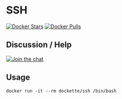 # SSH

[![Docker Stars](https://img.shields.io/docker/stars/dockette/ssh.svg?style=flat)](https://hub.docker.com/r/dockette/ssh/)
[![Docker Pulls](https://img.shields.io/docker/pulls/dockette/ssh.svg?style=flat)](https://hub.docker.com/r/dockette/ssh/)

## Discussion / Help

[![Join the chat](https://img.shields.io/gitter/room/dockette/dockette.svg?style=flat-square)](https://gitter.im/dockette/dockette?utm_source=badge&utm_medium=badge&utm_campaign=pr-badge&utm_content=badge)

## Usage

```
docker run -it --rm dockette/ssh /bin/bash
```
